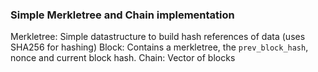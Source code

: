### Simple Merkletree and Chain implementation

Merkletree: Simple datastructure to build hash references of data (uses SHA256 for hashing)
Block: Contains a merkletree, the `prev_block_hash`, nonce and current block hash.
Chain: Vector of blocks
